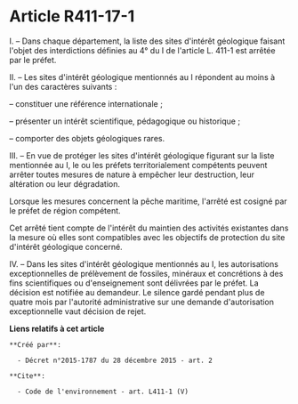 # Article R411-17-1

I. – Dans chaque département, la liste des sites d'intérêt géologique faisant l'objet des interdictions définies au 4° du I
de l'article L. 411-1 est arrêtée par le préfet. 

II. – Les sites d'intérêt géologique mentionnés au I répondent au moins à l'un des caractères suivants : 

– constituer une référence internationale ; 

– présenter un intérêt scientifique, pédagogique ou historique ; 

– comporter des objets géologiques rares. 

III. – En vue de protéger les sites d'intérêt géologique figurant sur la liste mentionnée au I, le ou les préfets
territorialement compétents peuvent arrêter toutes mesures de nature à empêcher leur destruction, leur altération ou leur
dégradation. 

Lorsque les mesures concernent la pêche maritime, l'arrêté est cosigné par le préfet de région compétent. 

Cet arrêté tient compte de l'intérêt du maintien des activités existantes dans la mesure où elles sont compatibles avec les
objectifs de protection du site d'intérêt géologique concerné. 

IV. – Dans les sites d'intérêt géologique mentionnés au I, les autorisations exceptionnelles de prélèvement de fossiles,
minéraux et concrétions à des fins scientifiques ou d'enseignement sont délivrées par le préfet. La décision est notifiée au
demandeur. Le silence gardé pendant plus de quatre mois par l'autorité administrative sur une demande d'autorisation
exceptionnelle vaut décision de rejet.

**Liens relatifs à cet article**

	**Créé par**:

	  - Décret n°2015-1787 du 28 décembre 2015 - art. 2

	**Cite**:

	  - Code de l'environnement - art. L411-1 (V)
